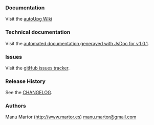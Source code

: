 ### Documentation
Visit the [autoUpg Wiki](https://github.com/manumartor/node_autoupg/wiki)

### Technical documentation
Visit the [automated documentation generayed with JsDoc for v.1.0.1](./../1.0.1/index.html).

### Issues
Visit the [gitHub issues tracker](https://github.com/manumartor/node_autoupg/issues).

### Release History
See the [CHANGELOG](./../../../CHANGELOG.md).

### Authors
Manu Martor (http://www.martor.es) <manu.martor@gmail.com>